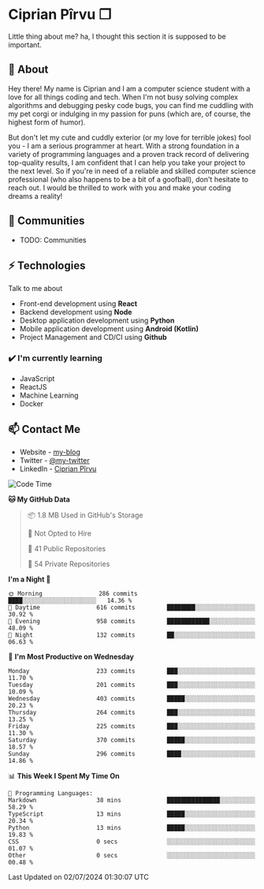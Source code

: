 # Ciprian Pîrvu ❐

Little thing about me? ha, I thought this section it is supposed to be important.

## 🧐 About

Hey there! My name is Ciprian and I am a computer science student with a love for all things coding and tech. When I'm not busy solving complex algorithms and debugging pesky code bugs, you can find me cuddling with my pet corgi or indulging in my passion for puns (which are, of course, the highest form of humor).

But don't let my cute and cuddly exterior (or my love for terrible jokes) fool you - I am a serious programmer at heart. With a strong foundation in a variety of programming languages and a proven track record of delivering top-quality results, I am confident that I can help you take your project to the next level. So if you're in need of a reliable and skilled computer science professional (who also happens to be a bit of a goofball), don't hesitate to reach out. I would be thrilled to work with you and make your coding dreams a reality!

## 👯 Communities

-   TODO: Communities

## ⚡ Technologies

Talk to me about

-   Front-end development using **React**
-   Backend development using **Node**
-   Desktop application development using **Python**
-   Mobile application development using **Android (Kotlin)**
-   Project Management and CD/CI using **Github**

### ✔️ I'm currently learning

-   JavaScript
-   ReactJS
-   Machine Learning
-   Docker

## 📫 Contact Me

-   Website - [my-blog]()
-   Twitter - [@my-twitter]()
-   LinkedIn - [Ciprian Pîrvu](https://www.linkedin.com/in/p%C3%AErvu-ciprian-cristian-4415991b1/)

<!--START_SECTION:waka-->
![Code Time](http://img.shields.io/badge/Code%20Time-2%2C107%20hrs%2050%20mins-blue)

**🐱 My GitHub Data** 

> 📦 1.8 MB Used in GitHub's Storage 
 > 
> 🚫 Not Opted to Hire
 > 
> 📜 41 Public Repositories 
 > 
> 🔑 54 Private Repositories 
 > 
**I'm a Night 🦉** 

```text
🌞 Morning                286 commits         ████░░░░░░░░░░░░░░░░░░░░░   14.36 % 
🌆 Daytime                616 commits         ████████░░░░░░░░░░░░░░░░░   30.92 % 
🌃 Evening                958 commits         ████████████░░░░░░░░░░░░░   48.09 % 
🌙 Night                  132 commits         ██░░░░░░░░░░░░░░░░░░░░░░░   06.63 % 
```
📅 **I'm Most Productive on Wednesday** 

```text
Monday                   233 commits         ███░░░░░░░░░░░░░░░░░░░░░░   11.70 % 
Tuesday                  201 commits         ███░░░░░░░░░░░░░░░░░░░░░░   10.09 % 
Wednesday                403 commits         █████░░░░░░░░░░░░░░░░░░░░   20.23 % 
Thursday                 264 commits         ███░░░░░░░░░░░░░░░░░░░░░░   13.25 % 
Friday                   225 commits         ███░░░░░░░░░░░░░░░░░░░░░░   11.30 % 
Saturday                 370 commits         █████░░░░░░░░░░░░░░░░░░░░   18.57 % 
Sunday                   296 commits         ████░░░░░░░░░░░░░░░░░░░░░   14.86 % 
```


📊 **This Week I Spent My Time On** 

```text
💬 Programming Languages: 
Markdown                 38 mins             ███████████████░░░░░░░░░░   58.29 % 
TypeScript               13 mins             █████░░░░░░░░░░░░░░░░░░░░   20.34 % 
Python                   13 mins             █████░░░░░░░░░░░░░░░░░░░░   19.83 % 
CSS                      0 secs              ░░░░░░░░░░░░░░░░░░░░░░░░░   01.07 % 
Other                    0 secs              ░░░░░░░░░░░░░░░░░░░░░░░░░   00.48 % 
```


 Last Updated on 02/07/2024 01:30:07 UTC
<!--END_SECTION:waka-->
